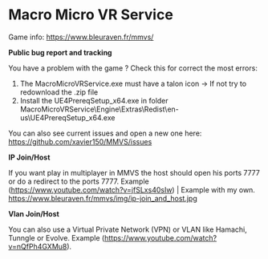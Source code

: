 # Macro Micro VR Service
Game info: https://www.bleuraven.fr/mmvs/

**Public bug report and tracking**

You have a problem with the game ? Check this for correct the most errors:
1. The MacroMicroVRService.exe must have a talon icon -> If not try to redownload the .zip file
2. Install the UE4PrereqSetup_x64.exe in folder MacroMicroVRService\Engine\Extras\Redist\en-us\UE4PrereqSetup_x64.exe

You can also see current issues and open a new one here: https://github.com/xavier150/MMVS/issues

**IP Join/Host**

If you want play in multiplayer in MMVS the host should open his ports 7777 or do a redirect to the ports 7777. Example (https://www.youtube.com/watch?v=jfSLxs40sIw) | Example with my own. https://www.bleuraven.fr/mmvs/img/ip-join_and_host.jpg

**Vlan Join/Host**

You can also use a Virtual Private Network (VPN) or VLAN like Hamachi, Tunngle or Evolve. Example (https://www.youtube.com/watch?v=nQfPh4GXMu8).
